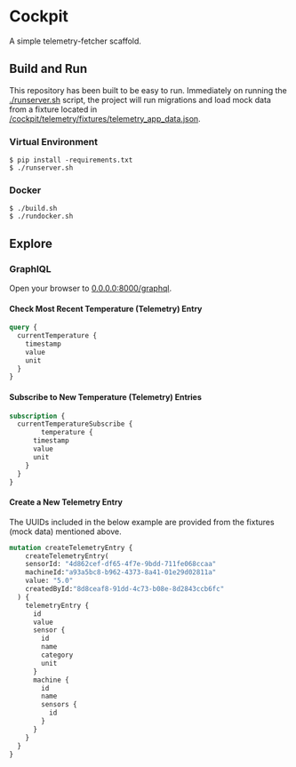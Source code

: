 # Cockpit

A simple telemetry-fetcher scaffold.

## Build and Run

This repository has been built to be easy to run. Immediately on running the [./runserver.sh](/runserver.sh) script, the project will run migrations and load mock data from a fixture located in [/cockpit/telemetry/fixtures/telemetry_app_data.json](/cockpit/telemetry/fixtures/telemetry_app_data.json).

### Virtual Environment

```shell
$ pip install -requirements.txt
$ ./runserver.sh
```

### Docker


```shell
$ ./build.sh
$ ./rundocker.sh
```

## Explore

### GraphIQL

Open your browser to [0.0.0.0:8000/graphql](http://0.0.0.0:8000/graphql).


#### Check Most Recent Temperature (Telemetry) Entry

```graphql
query {
  currentTemperature {
    timestamp
    value
    unit
  }
}
```

#### Subscribe to New Temperature (Telemetry) Entries

```graphql
subscription {
  currentTemperatureSubscribe {
		temperature {
      timestamp
      value
      unit
    }
  }
}
```

#### Create a New Telemetry Entry

The UUIDs included in the below example are provided from the fixtures (mock data) mentioned above.

```graphql
mutation createTelemetryEntry {
	createTelemetryEntry(
    sensorId: "4d862cef-df65-4f7e-9bdd-711fe068ccaa"
    machineId:"a93a5bc8-b962-4373-8a41-01e29d02811a"
    value: "5.0"
    createdById:"8d8ceaf8-91dd-4c73-b08e-8d2843ccb6fc"
  ) {
    telemetryEntry {
      id
      value
      sensor {
        id
        name
        category
        unit
      }
      machine {
        id
        name
        sensors {
          id
        }
      }
    }
  }
}
```
